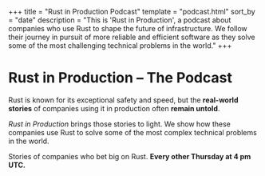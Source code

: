 +++
title = "Rust in Production Podcast"
template = "podcast.html"
sort_by = "date"
description = "This is 'Rust in Production', a podcast about companies who use Rust to shape the future of infrastructure. We follow their journey in pursuit of more reliable and efficient software as they solve some of the most challenging technical problems in the world."
+++

# Rust in Production &ndash; The Podcast

Rust is known for its exceptional safety and speed, but the **real-world
stories** of companies using it in production often **remain untold**. 

*Rust in Production* brings those stories to light.
We show how these companies use Rust to solve some of the most complex technical problems in the world.

Stories of companies who bet big on Rust. **Every other Thursday at 4 pm UTC.**
